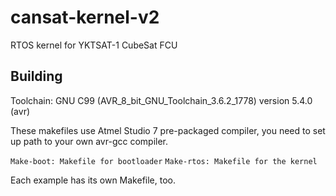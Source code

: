 # cansat-kernel-v2
RTOS kernel for YKTSAT-1 CubeSat FCU
## Building
Toolchain: GNU C99 (AVR_8_bit_GNU_Toolchain_3.6.2_1778) version 5.4.0 (avr)

These makefiles use Atmel Studio 7 pre-packaged compiler, you need to set up path to your own avr-gcc compiler.

`Make-boot: Makefile for bootloader`
`Make-rtos: Makefile for the kernel`

Each example has its own Makefile, too.
